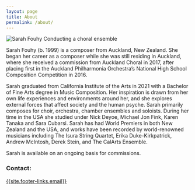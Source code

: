 ```yaml
---
layout: page
title: About
permalink: /about/
---
```

<img src="/images/about-image.jpeg"
alt="Sarah Fouhy Conducting a choral ensemble"
style="float: center;">

Sarah Fouhy (b. 1999) is a composer from Auckland, New Zealand. She began her career as a composer while she was still residing in Auckland, where she received a commission from Auckland Choral in 2017, after placing first in the Auckland Philharmonia Orchestra’s National High School Composition Competition in 2016. 

Sarah graduated from California Institute of the Arts in 2021 with a Bachelor of Fine Arts degree in Music Composition. Her inspiration is drawn from her own life experiences and environments around her, and she explores external forces that affect society and the human psyche. Sarah primarily composes for choir, orchestra, chamber ensembles and soloists. During her time in the USA she studied under Nick Deyoe, Michael Jon Fink, Karen Tanaka and Sara Cubarsi. Sarah has had World Premiers in both New Zealand and the USA, and works have been recorded by world-renowned musicians including The Isura String Quartet, Erika Duke-Kirkpatrick, Andrew McIntosh, Derek Stein, and The CalArts Ensemble.  

Sarah is available on an ongoing basis for commissions.

### Contact:
[{{site.footer-links.email}}](mailto:{{site.footer-links.email}})